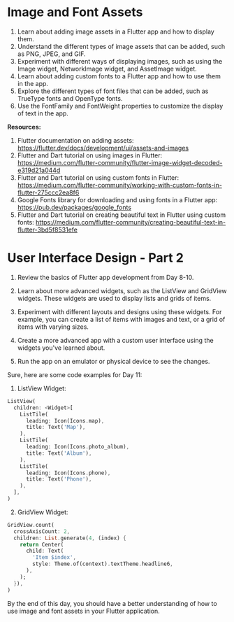 # Image and Font Assets

1. Learn about adding image assets in a Flutter app and how to display them.
2. Understand the different types of image assets that can be added, such as PNG, JPEG, and GIF.
3. Experiment with different ways of displaying images, such as using the Image widget, NetworkImage widget, and AssetImage widget.
4. Learn about adding custom fonts to a Flutter app and how to use them in the app.
5. Explore the different types of font files that can be added, such as TrueType fonts and OpenType fonts.
6. Use the FontFamily and FontWeight properties to customize the display of text in the app.

**Resources:**

1. Flutter documentation on adding assets: https://flutter.dev/docs/development/ui/assets-and-images
2. Flutter and Dart tutorial on using images in Flutter: https://medium.com/flutter-community/flutter-image-widget-decoded-e319d21a044d
3. Flutter and Dart tutorial on using custom fonts in Flutter: https://medium.com/flutter-community/working-with-custom-fonts-in-flutter-275ccc2ea8f6
4. Google Fonts library for downloading and using fonts in a Flutter app: https://pub.dev/packages/google_fonts
5. Flutter and Dart tutorial on creating beautiful text in Flutter using custom fonts: https://medium.com/flutter-community/creating-beautiful-text-in-flutter-3bd5f8531efe

# User Interface Design - Part 2

1. Review the basics of Flutter app development from Day 8-10.

2. Learn about more advanced widgets, such as the ListView and GridView widgets. These widgets are used to display lists and grids of items.

3. Experiment with different layouts and designs using these widgets. For example, you can create a list of items with images and text, or a grid of items with varying sizes.

4. Create a more advanced app with a custom user interface using the widgets you've learned about.

5. Run the app on an emulator or physical device to see the changes.

Sure, here are some code examples for Day 11:

1. ListView Widget:

```dart
ListView(
  children: <Widget>[
    ListTile(
      leading: Icon(Icons.map),
      title: Text('Map'),
    ),
    ListTile(
      leading: Icon(Icons.photo_album),
      title: Text('Album'),
    ),
    ListTile(
      leading: Icon(Icons.phone),
      title: Text('Phone'),
    ),
  ],
)
```

2. GridView Widget:

```dart
GridView.count(
  crossAxisCount: 2,
  children: List.generate(4, (index) {
    return Center(
      child: Text(
        'Item $index',
        style: Theme.of(context).textTheme.headline6,
      ),
    );
  }),
)
```


By the end of this day, you should have a better understanding of how to use image and font assets in your Flutter application.